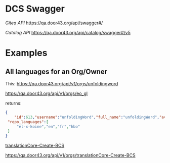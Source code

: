 # DCS Swagger
*Gitea  API*
https://qa.door43.org/api/swagger#/

*Catalog API*
https://qa.door43.org/api/catalog/swagger#/v5

# Examples

## All languages for an Org/Owner
This:
https://qa.door43.org/api/v1/orgs/unfoldingword

https://qa.door43.org/api/v1/orgs/eo_gl


returns:
```json
{
	"id":613,"username":"unfoldingWord","full_name":"unfoldingWord","avatar_url":"https://qa.door43.org/user/avatar/unfoldingWord/-1","description":"","website":"https://unfoldingword.org","location":"","visibility":"public","repo_admin_change_team_access":false,
 "repo_languages":[
	 "el-x-koine","en","fr","hbo"
 ]
}
```


[translationCore-Create-BCS](https://git.door43.org/translationCore-Create-BCS)

https://qa.door43.org/api/v1/orgs/translationCore-Create-BCS
